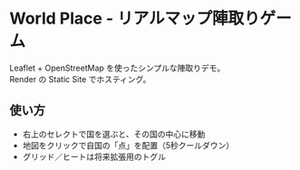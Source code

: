 # World Place - リアルマップ陣取りゲーム

Leaflet + OpenStreetMap を使ったシンプルな陣取りデモ。  
Render の Static Site でホスティング。

## 使い方
- 右上のセレクトで国を選ぶと、その国の中心に移動
- 地図をクリックで自国の「点」を配置（5秒クールダウン）
- グリッド／ヒートは将来拡張用のトグル
